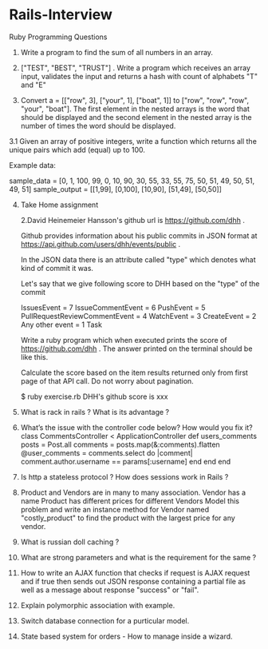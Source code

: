 # Rails-Interview

Ruby Programming Questions 

1. Write a program to find the sum of all numbers in an array.

2. ["TEST", "BEST", "TRUST"] . Write a program which receives an array input, validates the input and returns a hash with count of alphabets "T" and "E"

3. Convert a = [["row", 3], ["your", 1], ["boat", 1]] to ["row", "row", "row", "your", "boat"]. The first element in the nested arrays is the word that should be displayed and the second element in the nested array is the number of times the word should be displayed.

3.1 Given an array of positive integers, write a function which returns all the unique pairs which add (equal) up to 100.

Example data:

sample_data = [0, 1, 100, 99, 0, 10, 90, 30, 55, 33, 55, 75, 50, 51, 49, 50, 51, 49, 51]
sample_output = [[1,99], [0,100], [10,90], [51,49], [50,50]]

  
4. Take Home assignment

	2.David Heinemeier Hansson's github url is https://github.com/dhh .

	Github provides information about his public commits in JSON format at https://api.github.com/users/dhh/events/public .

	In the JSON data there is an attribute called "type" which denotes what kind of commit it was.

	Let's say that we give following score to DHH based on the "type" of the commit

	IssuesEvent = 7
	IssueCommentEvent = 6
	PushEvent = 5
	PullRequestReviewCommentEvent = 4
	WatchEvent = 3
	CreateEvent = 2
	Any other event = 1
	Task

	Write a ruby program which when executed prints the score of https://github.com/dhh . The answer printed on the terminal should be like this.

	Calculate the score based on the item results returned only from first page of that API call. Do not worry about pagination.

	$ ruby exercise.rb
	DHH's github score is xxx


1. What is rack in rails ? What is its advantage ?

2. What’s the issue with the controller code below? How would you fix it?
	class CommentsController < ApplicationController
	  def users_comments
	    posts = Post.all
	    comments = posts.map(&:comments).flatten
	    @user_comments = comments.select do |comment|
	      comment.author.username == params[:username]
	    end
	  end
	end

3. Is http a stateless protocol ? How does sessions work in Rails ?

4. Product and Vendors are in many to many association. Vendor has a name
   Product has different prices for different Vendors
   Model this problem and write an instance method for Vendor  named "costly_product" to 
   find the product with the largest price for any vendor. 

5. What is russian doll caching ?

6. What are strong parameters and what is the requirement for the same ?

7. How to write an AJAX function that checks if request is AJAX request and if true then sends out JSON response containing a partial file as well as a message about response "success" or "fail".

8. Explain polymorphic association with example.

9. Switch database connection for a purticular model.

10. State based system for orders - How to manage inside a wizard.
